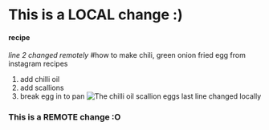 # This is a LOCAL change :)
#### recipe
*line 2 changed remotely*
#how to make chili, green onion fried egg from instagram recipes
1. add chilli oil
2. add scallions
3. break egg in to pan
![The chilli oil scallion eggs](/git%20clone/recipe/recipe.jpg "Chilli Oil Scallion Eggs")
last line changed locally
### This is a REMOTE change :O
